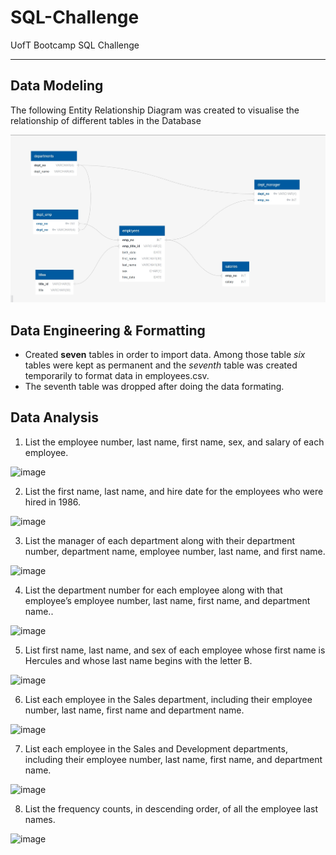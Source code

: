 # SQL-Challenge
UofT Bootcamp SQL Challenge
__________________________________

## Data Modeling

The following Entity Relationship Diagram was created to visualise the relationship of different tables in the Database

![ERD](image.png)

## Data Engineering & Formatting

* Created **seven** tables in order to import data. Among those table *six* tables were kept as permanent and the *seventh* table was created temporarily to       format data in employees.csv.
* The seventh table was dropped after doing the data formating.

## Data Analysis

1. List the employee number, last name, first name, sex, and salary of each employee.

![image](https://github.com/user-attachments/assets/9d38fd17-ae5c-47b4-8fe0-390dd8cfbffb)

2. List the first name, last name, and hire date for the employees who were hired in 1986.

![image](https://github.com/user-attachments/assets/66748c43-d17c-4bb0-9055-9f6a0fe097a5)

3. List the manager of each department along with their department number, department name, employee number, last name, and first name.

![image](https://github.com/user-attachments/assets/3f20da5b-72ed-41c4-9160-e291c92a07bd)

4. List the department number for each employee along with that employee’s employee number, last name, first name, and department name..

![image](https://github.com/user-attachments/assets/0ec7d788-5186-45a2-89dc-1b052beb9470)

5. List first name, last name, and sex of each employee whose first name is Hercules and whose last name begins with the letter B.
   
![image](https://github.com/user-attachments/assets/4c0ca980-176a-4903-9063-a665aa979232)

6. List each employee in the Sales department, including their employee number, last name, first name and department name.
   
![image](https://github.com/user-attachments/assets/07aab1aa-7340-4ae0-99ba-6bc2cc663efb)

7. List each employee in the Sales and Development departments, including their employee number, last name, first name, and department name.

![image](https://github.com/user-attachments/assets/13aaa9d0-3046-456c-8c29-f9699dc7a596)

8. List the frequency counts, in descending order, of all the employee last names.

![image](https://github.com/user-attachments/assets/f4bcfe2a-e6bb-4e60-ae41-1bc64e41fc4f)

